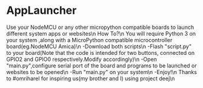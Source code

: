 # AppLauncher
Use your NodeMCU or any other micropython compatible boards to launch different system apps or websites\n
How To?\n
You will require Python 3 on your system ,along with a MicroPython compatible microcontroller board(eg.NodeMCU Amica)\n
-Download both scripts\n
-Flash "script.py" to your board(Note that the code is intended for two buttons, connected on GPIO2 and GPIO0 respectively.Modify accordingly)\n
-Open "main.py",configure serial port of the board and programs to be launched or websites to be opened\n
-Run "main.py" on your system\n
-Enjoy!\n
Thanks to #omriharel for inspiring us(my brother and I) using project deej\n
